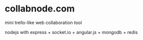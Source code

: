 collabnode.com
==============

mini trello-like web collaboration tool

nodejs with express + socket.io + angular.js + mongodb + redis



